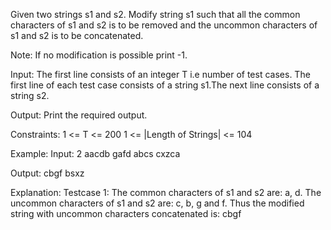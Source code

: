 Given two strings s1 and s2. Modify string s1 such that all the common characters of s1 and s2 is to be removed and the uncommon characters of s1 and s2 is to be concatenated.

Note: If no modification is possible print -1.

Input:
The first line consists of an integer T i.e number of test cases. The first line of each test case consists of a string s1.The next line consists of a string s2. 

Output:
Print the required output.

Constraints: 
1 <= T <= 200
1 <= |Length of Strings| <= 104

Example:
Input:
2
aacdb
gafd
abcs
cxzca

Output:
cbgf
bsxz

Explanation:
Testcase 1:
The common characters of s1 and s2 are: a, d.
The uncommon characters of s1 and s2 are: c, b, g and f. Thus the modified string with uncommon characters concatenated is: cbgf
